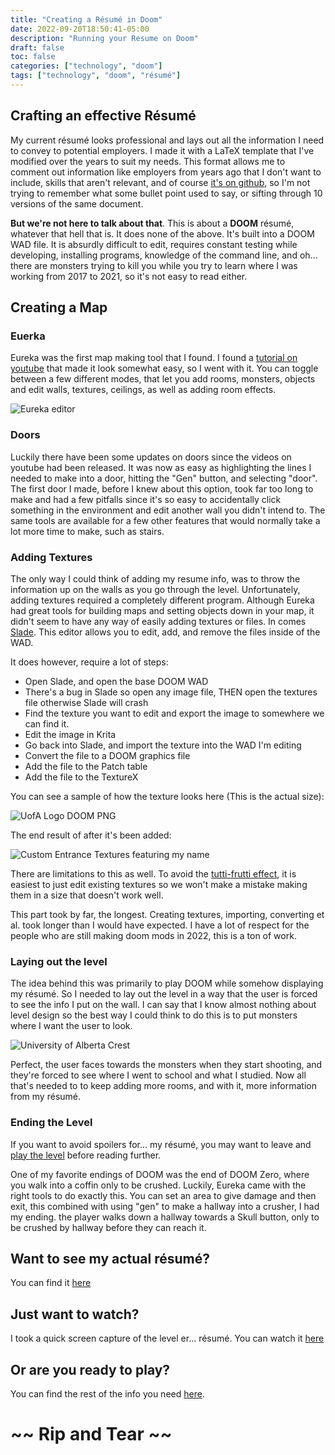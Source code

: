 ```yaml
---
title: "Creating a Résumé in Doom"
date: 2022-09-20T18:50:41-05:00
description: "Running your Resume on Doom"
draft: false
toc: false
categories: ["technology", "doom"]
tags: ["technology", "doom", "résumé"]
---
```


## Crafting an effective Résumé

My current résumé looks professional and lays out all the information I need to convey to potential employers. I made it with a LaTeX template that I've modified over the years to suit my needs. This format allows me to comment out information like employers from years ago that I don't want to include, skills that aren't relevant, and of course [it's on github](https://github.com/adamrmelnyk/Resume), so I'm not trying to remember what some bullet point used to say, or sifting through 10 versions of the same document.

**But we're not here to talk about that**. This is about a **DOOM** résumé, whatever that hell that is. It does none of the above. It's built into a DOOM WAD file. It is absurdly difficult to edit, requires constant testing while developing, installing programs, knowledge of the command line, and oh... there are monsters trying to kill you while you try to learn where I was working from 2017 to 2021, so it's not easy to read either.

## Creating a Map

### Euerka

Eureka was the first map making tool that I found. I found a [tutorial on youtube](https://www.youtube.com/watch?v=6ZZfIQsXyzo) that made it look somewhat easy, so I went with it. You can toggle between a few different modes, that let you add rooms, monsters, objects and edit walls, textures, ceilings, as well as adding room effects.

![Eureka editor](/images/eureka.png)

### Doors

Luckily there have been some updates on doors since the videos on youtube had been released. It was now as easy as highlighting the lines I needed to make into a door, hitting the "Gen" button, and selecting "door". The first door I made, before I knew about this option, took far too long to make and had a few pitfalls since it's so easy to accidentally click something in the environment and edit another wall you didn't intend to. The same tools are available for a few other features that would normally take a lot more time to make, such as stairs.

### Adding Textures

The only way I could think of adding my resume info, was to throw the information up on the walls as you go through the level. Unfortunately, adding textures required a completely different program. Although Eureka had great tools for building maps and setting objects down in your map, it didn't seem to have any way of easily adding textures or files. In comes [Slade](https://slade.mancubus.net/index.php?page=downloads). This editor allows you to edit, add, and remove the files inside of the WAD.

It does however, require a lot of steps:

* Open Slade, and open the base DOOM WAD
* There's a bug in Slade so open any image file, THEN open the textures file otherwise Slade will crash
* Find the texture you want to edit and export the image to somewhere we can find it.
* Edit the image in Krita
* Go back into Slade, and import the texture into the WAD I'm editing
* Convert the file to a DOOM graphics file
* Add the file to the Patch table
* Add the file to the TextureX

You can see a sample of how the texture looks here (This is the actual size):

![UofA Logo DOOM PNG](/images/ADAM.png)

The end result of after it's been added:

![Custom Entrance Textures featuring my name](/images/entranceTex.png)

There are limitations to this as well. To avoid the [tutti-frutti effect](https://doom.fandom.com/wiki/Tutti-frutti_effect), it is easiest to just edit existing textures so we won't make a mistake making them in a size that doesn't work well.

This part took by far, the longest. Creating textures, importing, converting et al. took longer than I would have expected. I have a lot of respect for the people who are still making doom mods in 2022, this is a ton of work.

### Laying out the level

The idea behind this was primarily to play DOOM while somehow displaying my résumé. So I needed to lay out the level in a way that the user is forced to see the info I put on the wall. I can say that I know almost nothing about level design so the best way I could think to do this is to put monsters where I want the user to look.

![University of Alberta Crest](/images/UofADoom.png)

Perfect, the user faces towards the monsters when they start shooting, and they're forced to see where I went to school and what I studied. Now all that's needed to to keep adding more rooms, and with it, more information from my résumé.

### Ending the Level

If you want to avoid spoilers for... my résumé, you may want to leave and [play the level](https://github.com/adamrmelnyk/thisResumeRunsDoom) before reading further.

One of my favorite endings of DOOM was the end of DOOM Zero, where you walk into a coffin only to be crushed. Luckily, Eureka came with the right tools to do exactly this. You can set an area to give damage and then exit, this combined with using "gen" to make a hallway into a crusher, I had my ending. the player walks down a hallway towards a Skull button, only to be crushed by hallway before they can reach it.

## Want to see my actual résumé?

You can find it [here](https://github.com/adamrmelnyk/Resume/blob/master/resume.pdf)

## Just want to watch?

I took a quick screen capture of the level er... résumé. You can watch it [here](https://www.youtube.com/watch?v=_lUSQOMB0No)

## Or are you ready to play?

You can find the rest of the info you need [here](https://github.com/adamrmelnyk/thisResumeRunsDoom).

# ~~ **Rip and Tear** ~~